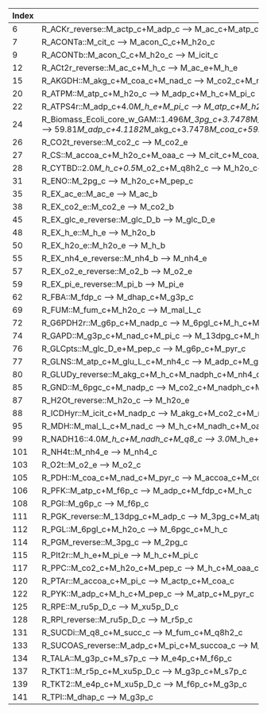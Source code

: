 Index | Reaction | Flux (mmol/gDW-hr)
--- | --- | ---
6 | R_ACKr_reverse::M_actp_c+M_adp_c --> M_ac_c+M_atp_c | 1.8025627482677666
7 | R_ACONTa::M_cit_c --> M_acon_C_c+M_h2o_c | 4.694642067444665
9 | R_ACONTb::M_acon_C_c+M_h2o_c --> M_icit_c | 4.694642067444665
12 | R_ACt2r_reverse::M_ac_c+M_h_c --> M_ac_e+M_h_e | 1.8025627482677666
15 | R_AKGDH::M_akg_c+M_coa_c+M_nad_c --> M_co2_c+M_nadh_c+M_succoa_c | 3.796335208354907
20 | R_ATPM::M_atp_c+M_h2o_c --> M_adp_c+M_h_c+M_pi_c | 8.39
22 | R_ATPS4r::M_adp_c+4.0*M_h_e+M_pi_c --> M_atp_c+M_h2o_c+3.0*M_h_c | 42.21145722384922
24 | R_Biomass_Ecoli_core_w_GAM::1.496*M_3pg_c+3.7478*M_accoa_c+59.81*M_atp_c+0.361*M_e4p_c+0.0709*M_f6p_c+0.129*M_g3p_c+0.205*M_g6p_c+0.2557*M_gln_L_c+4.9414*M_glu_L_c+59.81*M_h2o_c+3.547*M_nad_c+13.0279*M_nadph_c+1.7867*M_oaa_c+0.5191*M_pep_c+2.8328*M_pyr_c+0.8977*M_r5p_c --> 59.81*M_adp_c+4.1182*M_akg_c+3.7478*M_coa_c+59.81*M_h_c+3.547*M_nadh_c+13.0279*M_nadp_c+59.81*M_pi_c | 0.8326136426821361
26 | R_CO2t_reverse::M_co2_c --> M_co2_e | 20.962584632304818
27 | R_CS::M_accoa_c+M_h2o_c+M_oaa_c --> M_cit_c+M_coa_c+M_h_c | 4.694642067444665
28 | R_CYTBD::2.0*M_h_c+0.5*M_o2_c+M_q8h2_c --> M_h2o_c+2.0*M_h_e+M_q8_c | 40.0
31 | R_ENO::M_2pg_c --> M_h2o_c+M_pep_c | 14.794449549132723
35 | R_EX_ac_e::M_ac_e --> M_ac_b | 1.8025627482677666
38 | R_EX_co2_e::M_co2_e --> M_co2_b | 20.962584632304818
45 | R_EX_glc_e_reverse::M_glc_D_b --> M_glc_D_e | 10.0
48 | R_EX_h_e::M_h_e --> M_h2o_b | 18.504792420471414
50 | R_EX_h2o_e::M_h2o_e --> M_h_b | 27.027675451058577
55 | R_EX_nh4_e_reverse::M_nh4_b --> M_nh4_e | 4.540075670817151
57 | R_EX_o2_e_reverse::M_o2_b --> M_o2_e | 20.0
59 | R_EX_pi_e_reverse::M_pi_b --> M_pi_e | 3.0629358073347768
62 | R_FBA::M_fdp_c --> M_dhap_c+M_g3p_c | 7.425175614551201
69 | R_FUM::M_fum_c+M_h2o_c --> M_mal_L_c | 3.796335208354907
72 | R_G6PDH2r::M_g6p_c+M_nadp_c --> M_6pgl_c+M_h_c+M_nadph_c | 5.239870785218633
74 | R_GAPD::M_g3p_c+M_nad_c+M_pi_c --> M_13dpg_c+M_h_c+M_nadh_c | 16.0400395585852
76 | R_GLCpts::M_glc_D_e+M_pep_c --> M_g6p_c+M_pyr_c | 10.0
77 | R_GLNS::M_atp_c+M_glu_L_c+M_nh4_c --> M_adp_c+M_gln_L_c+M_h_c+M_pi_c | 0.21289930843382218
80 | R_GLUDy_reverse::M_akg_c+M_h_c+M_nadph_c+M_nh4_c --> M_glu_L_c+M_h2o_c+M_nadp_c | 4.327176362383329
85 | R_GND::M_6pgc_c+M_nadp_c --> M_co2_c+M_nadph_c+M_ru5p_D_c | 5.239870785218633
87 | R_H2Ot_reverse::M_h2o_c --> M_h2o_e | 27.027675451058577
88 | R_ICDHyr::M_icit_c+M_nadp_c --> M_akg_c+M_co2_c+M_nadph_c | 4.694642067444665
95 | R_MDH::M_mal_L_c+M_nad_c --> M_h_c+M_nadh_c+M_oaa_c | 3.796335208354907
99 | R_NADH16::4.0*M_h_c+M_nadh_c+M_q8_c --> 3.0*M_h_e+M_nad_c+M_q8h2_c | 36.203664791645096
101 | R_NH4t::M_nh4_e --> M_nh4_c | 4.540075670817151
103 | R_O2t::M_o2_e --> M_o2_c | 20.0
105 | R_PDH::M_coa_c+M_nad_c+M_pyr_c --> M_accoa_c+M_co2_c+M_nadh_c | 9.617674225756542
106 | R_PFK::M_atp_c+M_f6p_c --> M_adp_c+M_fdp_c+M_h_c | 7.425175614551201
108 | R_PGI::M_g6p_c --> M_f6p_c | 4.589443418031529
111 | R_PGK_reverse::M_13dpg_c+M_adp_c --> M_3pg_c+M_atp_c | 16.0400395585852
112 | R_PGL::M_6pgl_c+M_h2o_c --> M_6pgc_c+M_h_c | 5.239870785218633
114 | R_PGM_reverse::M_3pg_c --> M_2pg_c | 14.794449549132723
115 | R_PIt2r::M_h_e+M_pi_e --> M_h_c+M_pi_c | 3.0629358073347768
117 | R_PPC::M_co2_c+M_h2o_c+M_pep_c --> M_h_c+M_oaa_c+M_pi_c | 2.38593765446993
120 | R_PTAr::M_accoa_c+M_pi_c --> M_actp_c+M_coa_c | 1.8025627482677666
122 | R_PYK::M_adp_c+M_h_c+M_pep_c --> M_atp_c+M_pyr_c | 1.9763021527464966
125 | R_RPE::M_ru5p_D_c --> M_xu5p_D_c | 2.894764503785836
128 | R_RPI_reverse::M_ru5p_D_c --> M_r5p_c | 2.3451062814327974
131 | R_SUCDi::M_q8_c+M_succ_c --> M_fum_c+M_q8h2_c | 3.796335208354907
133 | R_SUCOAS_reverse::M_adp_c+M_pi_c+M_succoa_c --> M_atp_c+M_coa_c+M_succ_c | 3.796335208354907
134 | R_TALA::M_g3p_c+M_s7p_c --> M_e4p_c+M_f6p_c | 1.5976690143970436
137 | R_TKT1::M_r5p_c+M_xu5p_D_c --> M_g3p_c+M_s7p_c | 1.5976690143970436
139 | R_TKT2::M_e4p_c+M_xu5p_D_c --> M_f6p_c+M_g3p_c | 1.2970954893887925
141 | R_TPI::M_dhap_c --> M_g3p_c | 7.425175614551201
